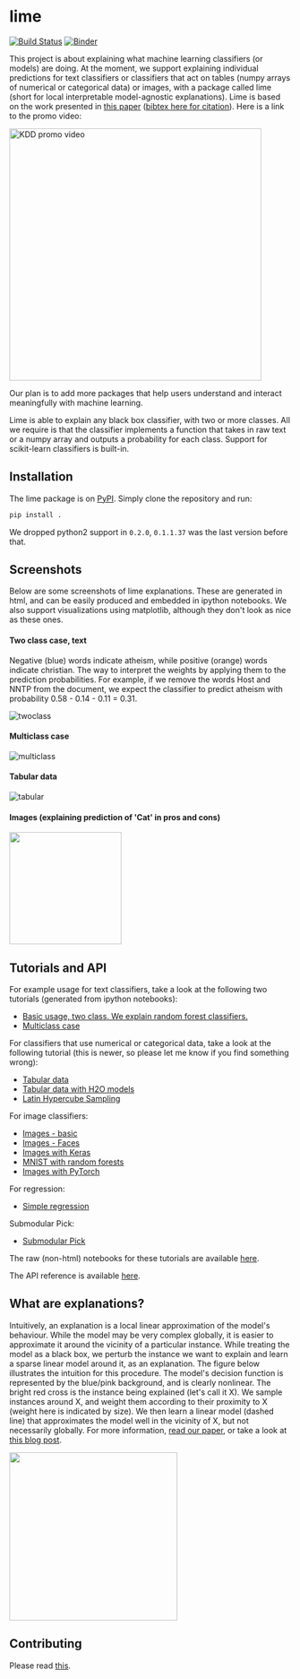 # lime

[![Build Status](https://travis-ci.org/marcotcr/lime.svg?branch=master)](https://travis-ci.org/marcotcr/lime)
[![Binder](https://mybinder.org/badge_logo.svg)](https://mybinder.org/v2/gh/marcotcr/lime/master)

This project is about explaining what machine learning classifiers (or models) are doing.
At the moment, we support explaining individual predictions for text classifiers or classifiers that act on tables (numpy arrays of numerical or categorical data) or images, with a package called lime (short for local interpretable model-agnostic explanations).
Lime is based on the work presented in [this paper](https://arxiv.org/abs/1602.04938) ([bibtex here for citation](https://github.com/marcotcr/lime/blob/master/citation.bib)). Here is a link to the promo video:

<a href="https://www.youtube.com/watch?v=hUnRCxnydCc" target="_blank"><img src="https://raw.githubusercontent.com/marcotcr/lime/master/doc/images/video_screenshot.png" width="450" alt="KDD promo video"/></a>

Our plan is to add more packages that help users understand and interact meaningfully with machine learning.

Lime is able to explain any black box classifier, with two or more classes. All we require is that the classifier implements a function that takes in raw text or a numpy array and outputs a probability for each class. Support for scikit-learn classifiers is built-in.

## Installation

The lime package is on [PyPI](https://pypi.python.org/pypi/lime). Simply clone the repository and run:

```sh
pip install .
```

We dropped python2 support in `0.2.0`, `0.1.1.37` was the last version before that.

## Screenshots

Below are some screenshots of lime explanations. These are generated in html, and can be easily produced and embedded in ipython notebooks. We also support visualizations using matplotlib, although they don't look as nice as these ones.

#### Two class case, text

Negative (blue) words indicate atheism, while positive (orange) words indicate christian. The way to interpret the weights by applying them to the prediction probabilities. For example, if we remove the words Host and NNTP from the document, we expect the classifier to predict atheism with probability 0.58 - 0.14 - 0.11 = 0.31.

![twoclass](doc/images/twoclass.png)

#### Multiclass case

![multiclass](doc/images/multiclass.png)

#### Tabular data

![tabular](doc/images/tabular.png)

#### Images (explaining prediction of 'Cat' in pros and cons)

<img src="https://raw.githubusercontent.com/marcotcr/lime/master/doc/images/images.png" width=200 />

## Tutorials and API

For example usage for text classifiers, take a look at the following two tutorials (generated from ipython notebooks):

- [Basic usage, two class. We explain random forest classifiers.](https://marcotcr.github.io/lime/tutorials/Lime%20-%20basic%20usage%2C%20two%20class%20case.html)
- [Multiclass case](https://marcotcr.github.io/lime/tutorials/Lime%20-%20multiclass.html)

For classifiers that use numerical or categorical data, take a look at the following tutorial (this is newer, so please let me know if you find something wrong):

- [Tabular data](https://marcotcr.github.io/lime/tutorials/Tutorial%20-%20continuous%20and%20categorical%20features.html)
- [Tabular data with H2O models](https://marcotcr.github.io/lime/tutorials/Tutorial_H2O_continuous_and_cat.html)
- [Latin Hypercube Sampling](doc/notebooks/Latin%20Hypercube%20Sampling.ipynb)

For image classifiers:

- [Images - basic](https://marcotcr.github.io/lime/tutorials/Tutorial%20-%20images.html)
- [Images - Faces](https://github.com/marcotcr/lime/blob/master/doc/notebooks/Tutorial%20-%20Faces%20and%20GradBoost.ipynb)
- [Images with Keras](https://github.com/marcotcr/lime/blob/master/doc/notebooks/Tutorial%20-%20Image%20Classification%20Keras.ipynb)
- [MNIST with random forests](https://github.com/marcotcr/lime/blob/master/doc/notebooks/Tutorial%20-%20MNIST%20and%20RF.ipynb)
- [Images with PyTorch](https://github.com/marcotcr/lime/blob/master/doc/notebooks/Tutorial%20-%20images%20-%20Pytorch.ipynb)

For regression:

- [Simple regression](https://marcotcr.github.io/lime/tutorials/Using%2Blime%2Bfor%2Bregression.html)

Submodular Pick:

- [Submodular Pick](https://github.com/marcotcr/lime/tree/master/doc/notebooks/Submodular%20Pick%20examples.ipynb)

The raw (non-html) notebooks for these tutorials are available [here](https://github.com/marcotcr/lime/tree/master/doc/notebooks).

The API reference is available [here](https://lime-ml.readthedocs.io/en/latest/).

## What are explanations?

Intuitively, an explanation is a local linear approximation of the model's behaviour.
While the model may be very complex globally, it is easier to approximate it around the vicinity of a particular instance.
While treating the model as a black box, we perturb the instance we want to explain and learn a sparse linear model around it, as an explanation.
The figure below illustrates the intuition for this procedure. The model's decision function is represented by the blue/pink background, and is clearly nonlinear.
The bright red cross is the instance being explained (let's call it X).
We sample instances around X, and weight them according to their proximity to X (weight here is indicated by size).
We then learn a linear model (dashed line) that approximates the model well in the vicinity of X, but not necessarily globally. For more information, [read our paper](https://arxiv.org/abs/1602.04938), or take a look at [this blog post](https://www.oreilly.com/learning/introduction-to-local-interpretable-model-agnostic-explanations-lime).

<img src="https://raw.githubusercontent.com/marcotcr/lime/master/doc/images/lime.png" width=300px />

## Contributing

Please read [this](CONTRIBUTING.md).

